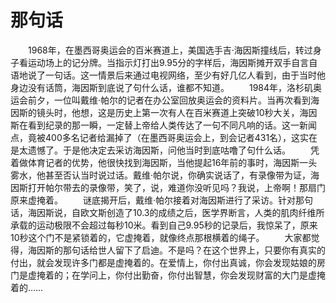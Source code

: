 # 那句话
　　1968年，在墨西哥奥运会的百米赛道上，美国选手吉·海因斯撞线后，转过身子看运动场上的记分牌。当指示灯打出9.95分的字样后，海因斯摊开双手自言自语地说了一句话。这一情景后来通过电视网络，至少有好几亿人看到，由于当时他身边没有话筒，海因斯到底说了句什么话，谁都不知道。 
　　1984年，洛杉矶奥运会前夕，一位叫戴维·帕尔的记者在办公室回放奥运会的资料片。当再次看到海因斯的镜头时，他想，这是历史上第一次有人在百米赛道上突破10秒大关，海因斯在看到纪录的那一瞬，一定替上帝给人类传达了一句不同凡响的话。这一新闻点，竟被400多名记者给漏掉了（在墨西哥奥运会上，到会记者431名），这实在是太遗憾了。于是他决定去采访海因斯，问他当时到底咕噜了句什么话。 
　　凭着做体育记者的优势，他很快找到海因斯，当他提起16年前的事时，海因斯一头雾水，他甚至否认当时说过话。戴维·帕尔说，你确实说话了，有录像带为证，海因斯打开帕尔带去的录像带，笑了，说，难道你没听见吗？我说，上帝啊！那扇门原来虚掩着。 
　　谜底揭开后，戴维·帕尔接着对海因斯进行了采访。针对那句话，海因斯说，自欧文斯创造了10.3的成绩之后，医学界断言，人类的肌肉纤维所承载的运动极限不会超过每秒10米。看到自己9.95秒的记录后，我惊呆了，原来10秒这个门不是紧锁着的，它虚掩着，就像终点那根横着的绳子。 
　　大家都觉得，海因斯的那句话给世人留下了启迪。不是吗？在这个世界上，只要你有真实的付出，就会发现许多门都是虚掩着的。在爱情上，你付出真诚，你会发现姑娘的房门是虚掩着的；在学问上，你付出勤奋，你付出智慧，你会发现财富的大门是虚掩着的……
 